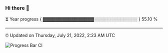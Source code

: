 ### Hi there 👋

⏳ Year progress { ▓▓▓▓▓▓▓▓▓▓▓▓▓▓▓▓░░░░░░░░░░░░░░ } 55.10 %

---

⏰ Updated on Thursday, July 21, 2022, 2:23 AM UTC

![Progress Bar CI](https://github.com/arthurbuhl/arthurbuhl/workflows/Progress%20Bar%20CI/badge.svg)
